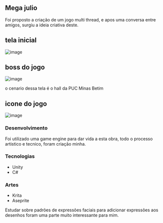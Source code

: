 ## Mega julio

Foi proposto a criação de um jogo multi thread, e apos uma conversa entre amigos, surgiu a ideia criativa deste.


## tela inicial

![image](https://user-images.githubusercontent.com/69726695/207420581-0ce55b69-daab-410d-af97-db8575d8ece5.png)


## boss do jogo

![image](https://user-images.githubusercontent.com/69726695/207420708-156606d9-b20f-44cd-abf2-f67689555a71.png)

o cenario dessa tela é o hall da  PUC Minas Betim





## icone do jogo

![image](https://user-images.githubusercontent.com/69726695/207420326-a74a45a0-2460-4634-abaa-8d2309b4e471.png)









### Desenvolvimento
Foi utilizado uma game engine para dar vida a esta obra, todo o processo artistico e tecnico, foram criação minha.

### Tecnologias
  - Unity
  - C#
  
### Artes
  - Krita
  - Aseprite

Estudar sobre padrões de expressões faciais para adicionar expressões aos desenhos foram uma parte muito interessante para mim.
  
  

